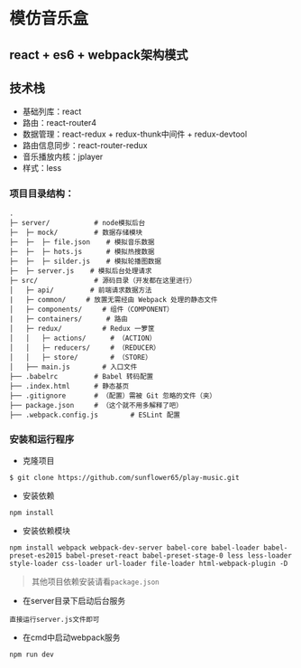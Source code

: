 # 模仿音乐盒
## react + es6 + webpack架构模式
## 技术栈
- 基础列库：react
- 路由：react-router4
- 数据管理：react-redux + redux-thunk中间件 + redux-devtool
- 路由信息同步：react-router-redux
- 音乐播放内核：jplayer
- 样式：less

### 项目目录结构：
```
.
├─ server/           # node模拟后台
├─  ├─ mock/         # 数据存储模块
├─  ├─  ├─ file.json    # 模拟音乐数据
├─  ├─  ├─ hots.js      # 模拟热搜数据
├─  ├─  ├─ silder.js    # 模拟轮播图数据
├─  ├─ server.js    # 模拟后台处理请求
├─ src/              # 源码目录（开发都在这里进行）
│   ├─ api/         # 前端请求数据方法
|   ├─ common/     # 放置无需经由 Webpack 处理的静态文件
│   ├─ components/     # 组件（COMPONENT）
|   ├─ containers/      # 路由
│   ├─ redux/          # Redux 一箩筐
│   │   ├─ actions/      # （ACTION）
│   │   ├─ reducers/     # （REDUCER）
│   │   ├─ store/        # （STORE）
│   ├── main.js        # 入口文件
├── .babelrc         # Babel 转码配置
├── .index.html      # 静态基页
├── .gitignore       # （配置）需被 Git 忽略的文件（夹）
├── package.json     # （这个就不用多解释了吧）
├── .webpack.config.js        # ESLint 配置
```
### 安装和运行程序
- 克隆项目
```
$ git clone https://github.com/sunflower65/play-music.git
```
- 安装依赖
```$xslt
npm install
```
- 安装依赖模块
```$xslt
npm install webpack webpack-dev-server babel-core babel-loader babel-preset-es2015 babel-preset-react babel-preset-stage-0 less less-loader style-loader css-loader url-loader file-loader html-webpack-plugin -D
```
> 其他项目依赖安装请看`package.json`

- 在server目录下启动后台服务
```$xslt
直接运行server.js文件即可
```
- 在cmd中启动webpack服务
```$xslt
npm run dev
```


